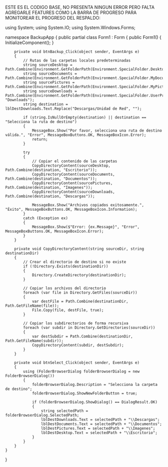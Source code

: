 ESTE ES EL CODIGO BASE, NO PRESENTA NINGUN ERROR PERO FALTA AGREGARLE FEATURES COMO LA BARRA DE PROGRESO PARA MONITOREAR EL PROGRESO DEL RESPALDO:

using System;
using System.IO;
using System.Windows.Forms;

namespace BackupApp
{
    public partial class Form1 : Form
    {
        public Form1()
        {
            InitializeComponent();
        }

        private void btnBackup_Click(object sender, EventArgs e)
        {
            // Rutas de las carpetas locales predeterminadas
            string sourceDesktop = Path.Combine(Environment.GetFolderPath(Environment.SpecialFolder.Desktop));
            string sourceDocuments = Path.Combine(Environment.GetFolderPath(Environment.SpecialFolder.MyDocuments));
            string sourcePictures = Path.Combine(Environment.GetFolderPath(Environment.SpecialFolder.MyPictures));
            string sourceDownloads = Path.Combine(Environment.GetFolderPath(Environment.SpecialFolder.UserProfile), "Downloads");
            string destination = lblDestDownloads.Text.Replace("Descargas/Unidad de Red", "");

            if (string.IsNullOrEmpty(destination) || destination == "Selecciona la ruta de destino")
            {
                MessageBox.Show("Por favor, selecciona una ruta de destino válida.", "Error", MessageBoxButtons.OK, MessageBoxIcon.Error);
                return;
            }

            try
            {
                // Copiar el contenido de las carpetas
                CopyDirectoryContent(sourceDesktop, Path.Combine(destination, "Escritorio"));
                CopyDirectoryContent(sourceDocuments, Path.Combine(destination, "Documentos"));
                CopyDirectoryContent(sourcePictures, Path.Combine(destination, "Imagenes"));
                CopyDirectoryContent(sourceDownloads, Path.Combine(destination, "Descargas"));

                MessageBox.Show("Archivos copiados exitosamente.", "Éxito", MessageBoxButtons.OK, MessageBoxIcon.Information);
            }
            catch (Exception ex)
            {
                MessageBox.Show($"Error: {ex.Message}", "Error", MessageBoxButtons.OK, MessageBoxIcon.Error);
            }
        }

        private void CopyDirectoryContent(string sourceDir, string destinationDir)
        {
            // Crear el directorio de destino si no existe
            if (!Directory.Exists(destinationDir))
            {
                Directory.CreateDirectory(destinationDir);
            }

            // Copiar los archivos del directorio
            foreach (var file in Directory.GetFiles(sourceDir))
            {
                var destFile = Path.Combine(destinationDir, Path.GetFileName(file));
                File.Copy(file, destFile, true);
            }

            // Copiar los subdirectorios de forma recursiva
            foreach (var subdir in Directory.GetDirectories(sourceDir))
            {
                var destSubdir = Path.Combine(destinationDir, Path.GetFileName(subdir));
                CopyDirectoryContent(subdir, destSubdir);
            }
        }

        private void btnSelect_Click(object sender, EventArgs e)
        {
            using (FolderBrowserDialog folderBrowserDialog = new FolderBrowserDialog())
            {
                folderBrowserDialog.Description = "Selecciona la carpeta de destino";
                folderBrowserDialog.ShowNewFolderButton = true;

                if (folderBrowserDialog.ShowDialog() == DialogResult.OK)
                {
                    string selectedPath = folderBrowserDialog.SelectedPath;
                    lblDestDownloads.Text = selectedPath + "\\Descargas";
                    lblDestDocuments.Text = selectedPath + "\\Documentos";
                    lblDestPictures.Text = selectedPath + "\\Imagenes";
                    lblDestDesktop.Text = selectedPath + "\\Escritorio";
                }
            }
        }
    }
}
